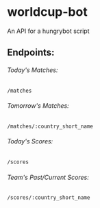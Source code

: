worldcup-bot
============

An API for a hungrybot script

## Endpoints:

###### Today's Matches:

```
/matches
```

###### Tomorrow's Matches:

```
/matches/:country_short_name
```

###### Today's Scores:

```
/scores
```

###### Team's Past/Current Scores:

```
/scores/:country_short_name
```